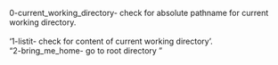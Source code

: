 0-current_working_directory- check for absolute pathname for current working directory.<br />  
‘1-listit- check for content of current working directory’. <br />
“2-bring_me_home- go to root directory ”
